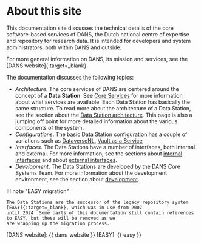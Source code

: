About this site
===============

This documentation site discusses the technical details of the core software-based services of DANS, the Dutch national
centre of expertise and repository for research data. It is intended for developers and system administrators, both
within DANS and outside.

For more general information on DANS, its mission and services, see the [DANS website]{:target=_blank}.

The documentation discusses the following topics:

* _Architecture_. The core services of DANS are centered around the concept of a **Data Station**. See
  [Core Services](./core-services.md) for more information about what services are available.
  Each Data Station has basically the same structure. To read more about the architecture of a Data
  Station, see the section about the [Data Station architecture](./datastation.md). This page is also a jumping off
  point for more detailed information about the various components of the system.
* _Configurations_. The basic Data Station configuration has a couple of
  variations such as [DataverseNL](./dataversenl.md), [Vault as a Service](./vaas.md)
* _Interfaces_. The Data Stations have a number of interfaces, both internal and external. For more information, see
  the sections about [internal interfaces](./internal-interfaces.md) and
  about [external interfaces](./external-interfaces.md).
* _Development_. The Data Stations are developed by the DANS Core Systems Team. For more information about the
  development environment, see the section about [development](./dev.md).

!!! note "EASY migration"

    The Data Stations are the successor of the legacy repository system [EASY]{:target=_blank}, which was in use from 2007 
    until 2024. Some parts of this documentation still contain references to EASY, but these will be removed as we
    are wrapping up the migration process.



[DANS website]: {{ dans_website }}
[EASY]: {{ easy }}